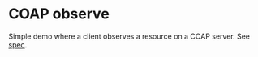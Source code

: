 # COAP observe

Simple demo where a client observes a resource on a COAP server.
See [spec](https://tools.ietf.org/html/rfc7641).